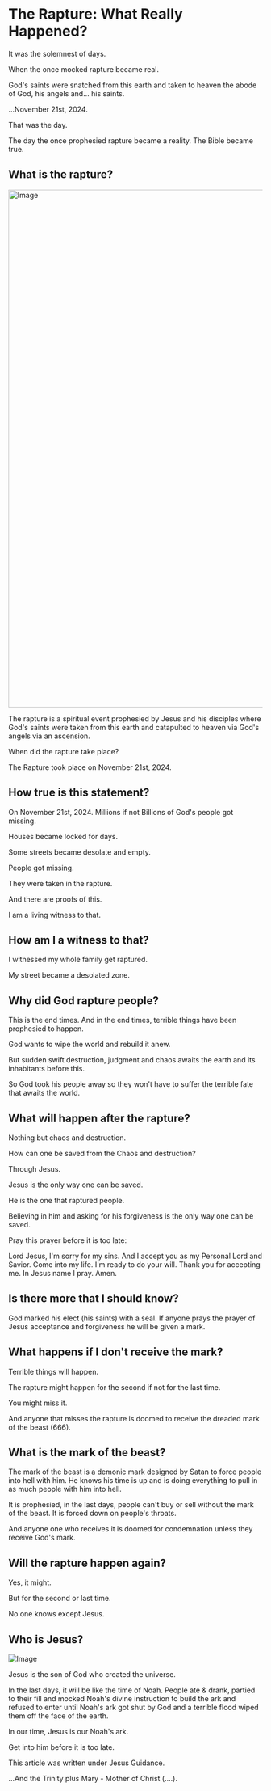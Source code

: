 # The Rapture: What Really Happened?

It was the solemnest of days.

When the once mocked rapture became real.

God's saints were snatched from this earth and taken to heaven the abode of God, his angels and... his saints.

...November 21st, 2024.

That was the day.

The day the once prophesied rapture became a reality. The Bible became true.

## What is the rapture?
<img width="1024" height="1024" alt="Image" src="https://github.com/user-attachments/assets/c9a82f14-1b23-474f-8d75-70c4f3f25ca1" />

The rapture is a spiritual event prophesied by Jesus and his disciples where God's saints were taken from this earth and catapulted to heaven via God's angels via an ascension.

When did the rapture take place?

The Rapture took place on November 21st, 2024.

## How true is this statement?

On November 21st, 2024. Millions if not Billions of God's people got missing.

Houses became locked for days.

Some streets became desolate and empty.

People got missing.

They were taken in the rapture.

And there are proofs of this.

I am a living witness to that.

## How am I a witness to that?

I witnessed my whole family get raptured.

My street became a desolated zone.

## Why did God rapture people?

This is the end times. And in the end times, terrible things have been prophesied to happen.

God wants to wipe the world and rebuild it anew.

But sudden swift destruction, judgment and chaos awaits the earth and its inhabitants before this.

So God took his people away so they won't have to suffer the terrible fate that awaits the world.

## What will happen after the rapture?

Nothing but chaos and destruction.

How can one be saved from the Chaos and destruction?

Through Jesus.

Jesus is the only way one can be saved.

He is the one that raptured people.

Believing in him and asking for his forgiveness is the only way one can be saved.

Pray this prayer before it is too late:

Lord Jesus, I'm sorry for my sins. And I accept you as my Personal Lord and Savior. Come into my life. I'm ready to do your will. Thank you for accepting me. In Jesus name I pray. Amen.

## Is there more that I should know?

God marked his elect (his saints) with a seal. If anyone prays the prayer of Jesus acceptance and forgiveness he will be given a mark.

## What happens if I don't receive the mark?

Terrible things will happen.

The rapture might happen for the second if not for the last time.

You might miss it.

And anyone that misses the rapture is doomed to receive the dreaded mark of the beast (666).

## What is the mark of the beast?

The mark of the beast is a demonic mark designed by Satan to force people into hell with him. He knows his time is up and is doing everything to pull in as much people with him into hell.

It is prophesied, in the last days, people can't buy or sell without the mark of the beast. It is forced down on people's throats.

And anyone one who receives it is doomed for condemnation unless they receive God's mark.

## Will the rapture happen again?

Yes, it might.

But for the second or last time.

No one knows except Jesus.

## Who is Jesus?
![Image](https://github.com/user-attachments/assets/8449c70a-f507-4bf4-bcf1-243ec9166855)

Jesus is the son of God who created the universe.

In the last days, it will be like the time of Noah. People ate & drank, partied to their fill and mocked Noah's divine instruction to build the ark and refused to enter until Noah's ark got shut by God and a terrible flood wiped them off the face of the earth.

In our time, Jesus is our Noah's ark.

Get into him before it is too late.

This article was written under Jesus Guidance.

…And the Trinity plus Mary - Mother of Christ (....).

